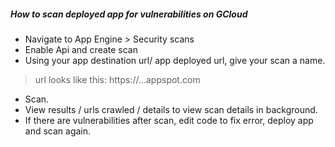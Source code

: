 ##### How to scan deployed app for vulnerabilities on GCloud

* Navigate to App Engine > Security scans
* Enable Api  and create scan
* Using your app destination url/ app deployed url, give your scan a name.
> url looks like this: https://...appspot.com
* Scan.
* View results / urls crawled / details to view scan details in background.
* If there are vulnerabilities after scan, edit code to fix error, deploy app and scan again.
